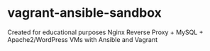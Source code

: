 # vagrant-ansible-sandbox
Created for educational purposes
Nginx Reverse Proxy + MySQL + Apache2/WordPress VMs with Ansible and Vagrant
